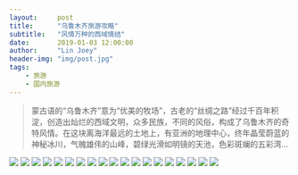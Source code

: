 ```yaml
---
layout:     post
title:      "乌鲁木齐旅游攻略"
subtitle:   "风情万种的西域情结"
date:       2019-01-03 12:00:00
author:     "Lin Joey"
header-img: "img/post.jpg"
tags:
    - 旅游
    - 国内旅游
---
```

>蒙古语的“乌鲁木齐”意为“优美的牧场”，古老的“丝绸之路”经过千百年积淀，创造出灿烂的西域文明，众多民族，不同的风俗，构成了乌鲁木齐的奇特风情。在这块离海洋最远的土地上，有亚洲的地理中心，终年晶莹蔚蓝的神秘冰川，气魄雄伟的山峰，碧绿光滑如明镜的天池，色彩斑斓的五彩湾…

![](https://linjoey-image.oss-cn-beijing.aliyuncs.com/我是驴友-乌鲁木齐_页面_01.jpg)
![](https://linjoey-image.oss-cn-beijing.aliyuncs.com/我是驴友-乌鲁木齐_页面_02.jpg)
![](https://linjoey-image.oss-cn-beijing.aliyuncs.com/我是驴友-乌鲁木齐_页面_03.jpg)
![](https://linjoey-image.oss-cn-beijing.aliyuncs.com/我是驴友-乌鲁木齐_页面_04.jpg)
![](https://linjoey-image.oss-cn-beijing.aliyuncs.com/我是驴友-乌鲁木齐_页面_05.jpg)
![](https://linjoey-image.oss-cn-beijing.aliyuncs.com/我是驴友-乌鲁木齐_页面_06.jpg)
![](https://linjoey-image.oss-cn-beijing.aliyuncs.com/我是驴友-乌鲁木齐_页面_07.jpg)
![](https://linjoey-image.oss-cn-beijing.aliyuncs.com/我是驴友-乌鲁木齐_页面_08.jpg)
![](https://linjoey-image.oss-cn-beijing.aliyuncs.com/我是驴友-乌鲁木齐_页面_09.jpg)
![](https://linjoey-image.oss-cn-beijing.aliyuncs.com/我是驴友-乌鲁木齐_页面_10.jpg)
![](https://linjoey-image.oss-cn-beijing.aliyuncs.com/我是驴友-乌鲁木齐_页面_11.jpg)
![](https://linjoey-image.oss-cn-beijing.aliyuncs.com/我是驴友-乌鲁木齐_页面_12.jpg)
![](https://linjoey-image.oss-cn-beijing.aliyuncs.com/我是驴友-乌鲁木齐_页面_13.jpg)
![](https://linjoey-image.oss-cn-beijing.aliyuncs.com/我是驴友-乌鲁木齐_页面_14.jpg)
![](https://linjoey-image.oss-cn-beijing.aliyuncs.com/我是驴友-乌鲁木齐_页面_15.jpg)
![](https://linjoey-image.oss-cn-beijing.aliyuncs.com/我是驴友-乌鲁木齐_页面_16.jpg)
![](https://linjoey-image.oss-cn-beijing.aliyuncs.com/我是驴友-乌鲁木齐_页面_17.jpg)
![](https://linjoey-image.oss-cn-beijing.aliyuncs.com/我是驴友-乌鲁木齐_页面_18.jpg)
![](https://linjoey-image.oss-cn-beijing.aliyuncs.com/我是驴友-乌鲁木齐_页面_19.jpg)
